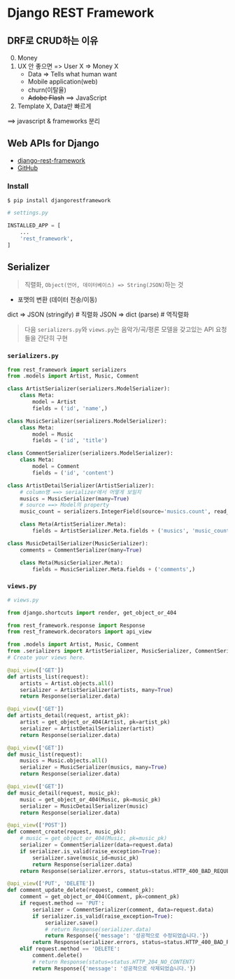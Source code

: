 # Django REST Framework

## DRF로 CRUD하는 이유
0. Money
1. UX 안 좋으면 => User X => Money X
    - Data => Tells what human want
    - Mobile application(web)
    - churn(이탈율)
    - ~~Adobe Flash~~ ==> JavaScript
2. Template X, Data만 빠르게

==> javascript & frameworks 분리

## Web APIs for Django

- [django-rest-framework](https://www.django-rest-framework.org/)
- [GitHub](https://github.com/encode/django-rest-framework)

### Install

```shell
$ pip install djangorestframework
```

```py
# settings.py

INSTALLED_APP = [
    ...
    'rest_framework',
]
```

## Serializer

> 직렬화, `Object(언어, 데이터베이스) => String(JSON)`하는 것

- 포맷의 변환 (데이터 전송/이동)

dict => JSON (stringify)    # 직렬화
JSON => dict (parse)        # 역직렬화

> 다음 `serializers.py`와 `views.py`는 음악가/곡/평론 모델을 갖고있는 API 요청들을 간단히 구현

### `serializers.py`

```py
from rest_framework import serializers
from .models import Artist, Music, Comment

class ArtistSerializer(serializers.ModelSerializer):
    class Meta:
        model = Artist
        fields = ('id', 'name',)

class MusicSerializer(serializers.ModelSerializer):
    class Meta:
        model = Music
        fields = ('id', 'title')

class CommentSerializer(serializers.ModelSerializer):
    class Meta:
        model = Comment
        fields = ('id', 'content')

class ArtistDetailSerializer(ArtistSerializer):
    # column명 ==> serializer에서 어떻게 보일지
    musics = MusicSerializer(many=True)
    # source ==> Model의 property
    music_count = serializers.IntegerField(source='musics.count', read_only=True)

    class Meta(ArtistSerializer.Meta):
        fields = ArtistSerializer.Meta.fields + ('musics', 'music_count',)

class MusicDetailSerializer(MusicSerializer):
    comments = CommentSerializer(many=True)

    class Meta(MusicSerializer.Meta):
        fields = MusicSerializer.Meta.fields + ('comments',)
```

### `views.py`

```py
# views.py

from django.shortcuts import render, get_object_or_404

from rest_framework.response import Response
from rest_framework.decorators import api_view

from .models import Artist, Music, Comment
from .serializers import ArtistSerializer, MusicSerializer, CommentSerializer, ArtistDetailSerializer, MusicDetailSerializer
# Create your views here.

@api_view(['GET'])
def artists_list(request):
    artists = Artist.objects.all()
    serializer = ArtistSerializer(artists, many=True)
    return Response(serializer.data)

@api_view(['GET'])
def artists_detail(request, artist_pk):
    artist = get_object_or_404(Artist, pk=artist_pk)
    serializer = ArtistDetailSerializer(artist)
    return Response(serializer.data)

@api_view(['GET'])
def music_list(request):
    musics = Music.objects.all()
    serializer = MusicSerializer(musics, many=True)
    return Response(serializer.data)

@api_view(['GET'])
def music_detail(request, music_pk):
    music = get_object_or_404(Music, pk=music_pk)
    serializer = MusicDetailSerializer(music)
    return Response(serializer.data)

@api_view(['POST'])
def comment_create(request, music_pk):
    # music = get_object_or_404(Music, pk=music_pk)
    serializer = CommentSerializer(data=request.data)
    if serializer.is_valid(raise_exception=True):
        serializer.save(music_id=music_pk)
        return Response(serializer.data)
    return Response(serializer.errors, status=status.HTTP_400_BAD_REQUEST)

@api_view(['PUT', 'DELETE'])
def comment_update_delete(request, comment_pk):
    comment = get_object_or_404(Comment, pk=comment_pk)
    if request.method == 'PUT':
        serializer = CommentSerializer(comment, data=request.data)
        if serializer.is_valid(raise_exception=True):
            serializer.save()
            # return Response(serializer.data)
            return Response({'message': '성공적으로 수정되었습니다.'})
        return Response(serializer.errors, status=status.HTTP_400_BAD_REQUEST)
    elif request.method == 'DELETE':
        comment.delete()
        # return Response(status=status.HTTP_204_NO_CONTENT)
        return Response({'message': '성공적으로 삭제되었습니다.'})

```